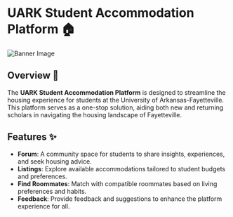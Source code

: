 # UARK Student Accommodation Platform 🏠

![Banner Image](path_to_banner_image.jpg)

## Overview 📜
The **UARK Student Accommodation Platform** is designed to streamline the housing experience for students at the University of Arkansas-Fayetteville. This platform serves as a one-stop solution, aiding both new and returning scholars in navigating the housing landscape of Fayetteville.

## Features ✨
- **Forum**: A community space for students to share insights, experiences, and seek housing advice.
- **Listings**: Explore available accommodations tailored to student budgets and preferences.
- **Find Roommates**: Match with compatible roommates based on living preferences and habits.
- **Feedback**: Provide feedback and suggestions to enhance the platform experience for all.